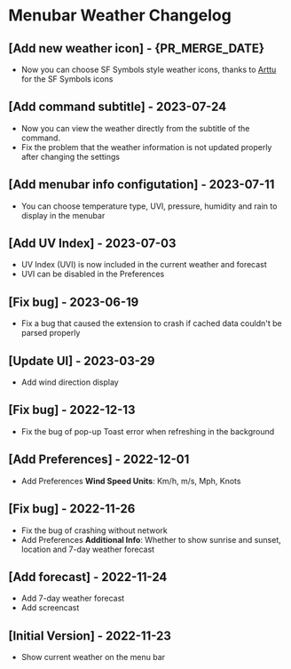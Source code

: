 # Menubar Weather Changelog

## [Add new weather icon] - {PR_MERGE_DATE}

- Now you can choose SF Symbols style weather icons, thanks to [Arttu](https://www.raycast.com/r22) for the SF Symbols icons

## [Add command subtitle] - 2023-07-24

- Now you can view the weather directly from the subtitle of the command.
- Fix the problem that the weather information is not updated properly after changing the settings

## [Add menubar info configutation] - 2023-07-11

- You can choose temperature type, UVI, pressure, humidity and rain to display in the menubar

## [Add UV Index] - 2023-07-03

- UV Index (UVI) is now included in the current weather and forecast
- UVI can be disabled in the Preferences

## [Fix bug] - 2023-06-19

- Fix a bug that caused the extension to crash if cached data couldn't be parsed properly

## [Update UI] - 2023-03-29

- Add wind direction display

## [Fix bug] - 2022-12-13

- Fix the bug of pop-up Toast error when refreshing in the background

## [Add Preferences] - 2022-12-01

- Add Preferences **Wind Speed Units**: Km/h, m/s, Mph, Knots

## [Fix bug] - 2022-11-26

- Fix the bug of crashing without network
- Add Preferences **Additional Info**: Whether to show sunrise and sunset, location and 7-day weather forecast

## [Add forecast] - 2022-11-24

- Add 7-day weather forecast
- Add screencast

## [Initial Version] - 2022-11-23

- Show current weather on the menu bar
